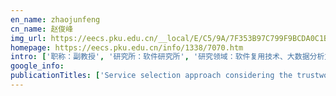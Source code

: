 ```yaml
---
en_name: zhaojunfeng
cn_name: 赵俊峰
img_url: https://eecs.pku.edu.cn/__local/E/C5/9A/7F353B97C799F9BCDA0C1BDB678_4F97C207_2FB68.jpg?e=.jpg
homepage: https://eecs.pku.edu.cn/info/1338/7070.htm
intro: ['职称：副教授', '研究所：软件研究所', '研究领域：软件复用技术、大数据分析方法、知识工程、智慧城市等 ', '办公电话：86-10-62751794-15', '电子邮件：zhaojf@pku.edu.cn', '个人主页： ']
google_info: 
publicationTitles: ['Service selection approach considering the trustworthiness of QoS data', 'What make long term contributors: Willingness and opportunity in OSS community', 'Developer fluency: Achieving true mastery in software projects', 'Who will stay in the floss community? modeling participant’s initial behavior', 'Does the initial environment impact the future of developers?', 'Patterns of folder use and project popularity: A case study of GitHub repositories', 'Permission management model in service-oriented architecture.', 'Inflow and retention in oss communities with commercial involvement: A case study of three hybrid projects', 'Formal framework for adaptive multi-agent systems', 'Impact of triage: a study of mozilla and gnome', 'Control of oolitic beaches sedimentation and diagenesis on the reservoirs in Feixianguan Formation, northeastern Sichuan Basin', '构件化软件设计与实现', '一个 J2EE 应用服务器的 Web 容器集成框架', 'A multi-property trust model for reconfiguring component software', 'Effectiveness of code contribution: from patch-based to pull-request-based tools', 'Fault-tolerant mechanism basing on CORBA messaging', 'Self-adaptive resource management for large-scale shared clusters', 'Learning in offshored and legacy software projects: How product structure shapes organization', '可信计算研究的初步探疑', '基于中间件的可定制信任管理框架', 'Customizable framework for managing trusted components deployed on middleware', 'How commercial involvement affects open source projects: three case studies on issue reporting', 'Towards a well structured and dynamic application server', '基于 CORBA 的容错对象复制算法', 'A neural framework for retrieval and summarization of source code', 'On the Scalability of Linux Kernel Maintainers’ Work', 'Product assignment recommender', 'A method to identify and correct problematic software activity data: Exploiting capacity constraints and data redundancies', '基于中间件的动态重配置容错对象管理框架', '一个基于 CORBA 的复制对象管理框架', 'Multi-extract and multi-level dataset of mozilla issue tracking history', 'Open source software and its ecosystems: Today and tomorrow', 'Growth of newcomer competence: challenges of globalization', 'Enabling on demand deployment of middleware services in componentized middleware', '一个面向服务的应用案例研究', 'Constructing flexible application servers with off-the-shelf middleware services integration framework', '一个基于多线程的优先级继承协议锁的算法研究', '面向对象的容错中间件的研究与实现', 'An agent framework based on distributed object', 'Be careful of when: an empirical study on time-related misuse of issue tracking data', 'Mining micro-practices from operational data', 'Looking for micro-process in large-scale data', '面向 OSGi 的应用服务器重构', 'An Online Approach for Fragment-Based Caching of Dynamic Web Pages', 'A perspective on evolution of middleware technology supporting Internetware', 'CCM 构件配置与管理的研究与实现', "Companies' domination in FLOSS development: an empirical study of OpenStack", 'A multi-level dataset of Linux kernel patchwork', 'Towards Dynamic Component Updating: A Flexible and Lightweight Approach', 'Dual-container: Extending the EJB2. x container to support EJB3. 0', '基于 CORBA 的服务器构件模型的研究', 'How Commercial Organizations Participate in OpenStack Open Source Projects', 'Communication in Firm-Internal Global Software Development with China', '基于大数据的软件工程新思维', '大规模代码克隆的检测方法', 'Towards an Adaptive Service Degradation Approach for Handling Server Overload', 'Proxy centric approach for component resource monitoring on OSGi platform', 'A case study of Internetware development', 'How developers participate in open source projects: a replicate case study on JBossAS, JOnAS and Apache Geronimo', '从 RMI 到 EJB 的迁移', '企业颁式应用业务逻辑层集成技术的研究', '分布式软件平台 StarBus 中接口池的研究与实现', 'Visualizing evolution of software issue-tracking practices', 'How to Communicate when Submitting Patches: An Empirical Study of the Linux Kernel', "Companies' Participation in OSS Development-An Empirical Study of OpenStack", 'Towards Engineering Free/Libre Open Source Software (FLOSS) Ecosystems for Impact and Sustainability: Communications of NII Shonan Meetings', '一种动态的客户端负载均衡机制', 'Towards a degradation-based mechanism for adaptive overload control', 'Supporting crosscutting concern modelling in software architecture design', 'A Service-Oriented Trust Management Model on Application Server', '容错 CORBA 系统中 ORB 的设计与实现', 'Software digital sociology', 'Onboarding and Retaining of Contributors in FLOSS Ecosystem', 'Issue Workflow Explorer', 'Understanding the Variation of Software Development Tasks: a Qualitative Study', '大数据时代软件工程专题前言', '开源对软件人才培养带来的挑战', '开源软件的量化分析', 'Review code evolution history in OSS universe', 'Investigating Human Factors through Amassing Large-Scale OSS Repositories', 'Towards Online Localization and Recovery for Faulty Components in Component-Based Applications', 'Brian Fitzgerald· Audris Mockus·']
---
```

